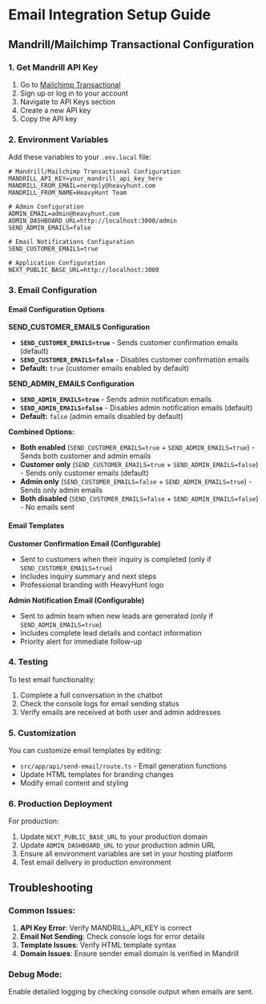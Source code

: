 # Email Integration Setup Guide

## Mandrill/Mailchimp Transactional Configuration

### 1. Get Mandrill API Key
1. Go to [Mailchimp Transactional](https://mailchimp.com/developer/transactional/)
2. Sign up or log in to your account
3. Navigate to API Keys section
4. Create a new API key
5. Copy the API key

### 2. Environment Variables
Add these variables to your `.env.local` file:

```env
# Mandrill/Mailchimp Transactional Configuration
MANDRILL_API_KEY=your_mandrill_api_key_here
MANDRILL_FROM_EMAIL=noreply@heavyhunt.com
MANDRILL_FROM_NAME=HeavyHunt Team

# Admin Configuration
ADMIN_EMAIL=admin@heavyhunt.com
ADMIN_DASHBOARD_URL=http://localhost:3000/admin
SEND_ADMIN_EMAILS=false

# Email Notifications Configuration
SEND_CUSTOMER_EMAILS=true

# Application Configuration
NEXT_PUBLIC_BASE_URL=http://localhost:3000
```

### 3. Email Configuration

#### Email Configuration Options

**SEND_CUSTOMER_EMAILS Configuration**
- **`SEND_CUSTOMER_EMAILS=true`** - Sends customer confirmation emails (default)
- **`SEND_CUSTOMER_EMAILS=false`** - Disables customer confirmation emails
- **Default:** `true` (customer emails enabled by default)

**SEND_ADMIN_EMAILS Configuration**
- **`SEND_ADMIN_EMAILS=true`** - Sends admin notification emails
- **`SEND_ADMIN_EMAILS=false`** - Disables admin notification emails (default)
- **Default:** `false` (admin emails disabled by default)

**Combined Options:**
- **Both enabled** (`SEND_CUSTOMER_EMAILS=true` + `SEND_ADMIN_EMAILS=true`) - Sends both customer and admin emails
- **Customer only** (`SEND_CUSTOMER_EMAILS=true` + `SEND_ADMIN_EMAILS=false`) - Sends only customer emails (default)
- **Admin only** (`SEND_CUSTOMER_EMAILS=false` + `SEND_ADMIN_EMAILS=true`) - Sends only admin emails
- **Both disabled** (`SEND_CUSTOMER_EMAILS=false` + `SEND_ADMIN_EMAILS=false`) - No emails sent

#### Email Templates

**Customer Confirmation Email (Configurable)**
- Sent to customers when their inquiry is completed (only if `SEND_CUSTOMER_EMAILS=true`)
- Includes inquiry summary and next steps
- Professional branding with HeavyHunt logo

**Admin Notification Email (Configurable)**
- Sent to admin team when new leads are generated (only if `SEND_ADMIN_EMAILS=true`)
- Includes complete lead details and contact information
- Priority alert for immediate follow-up

### 4. Testing

To test email functionality:

1. Complete a full conversation in the chatbot
2. Check the console logs for email sending status
3. Verify emails are received at both user and admin addresses

### 5. Customization

You can customize email templates by editing:
- `src/app/api/send-email/route.ts` - Email generation functions
- Update HTML templates for branding changes
- Modify email content and styling

### 6. Production Deployment

For production:
1. Update `NEXT_PUBLIC_BASE_URL` to your production domain
2. Update `ADMIN_DASHBOARD_URL` to your production admin URL
3. Ensure all environment variables are set in your hosting platform
4. Test email delivery in production environment

## Troubleshooting

### Common Issues:
1. **API Key Error**: Verify MANDRILL_API_KEY is correct
2. **Email Not Sending**: Check console logs for error details
3. **Template Issues**: Verify HTML template syntax
4. **Domain Issues**: Ensure sender email domain is verified in Mandrill

### Debug Mode:
Enable detailed logging by checking console output when emails are sent.

